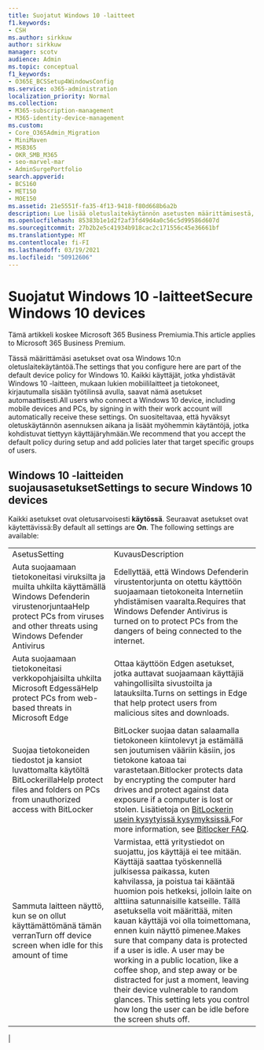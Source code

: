 ```yaml
---
title: Suojatut Windows 10 -laitteet
f1.keywords:
- CSH
ms.author: sirkkuw
author: sirkkuw
manager: scotv
audience: Admin
ms.topic: conceptual
f1_keywords:
- O365E_BCSSetup4WindowsConfig
ms.service: o365-administration
localization_priority: Normal
ms.collection:
- M365-subscription-management
- M365-identity-device-management
ms.custom:
- Core_O365Admin_Migration
- MiniMaven
- MSB365
- OKR_SMB_M365
- seo-marvel-mar
- AdminSurgePortfolio
search.appverid:
- BCS160
- MET150
- MOE150
ms.assetid: 21e5551f-fa35-4f13-9418-f80d668b6a2b
description: Lue lisää oletuslaitekäytännön asetusten määrittämisestä, jonka mikä tahansa Windows 10 -laite saa, kun kirjaudut sisään hänen työ- tai koulutiliinsä.
ms.openlocfilehash: 85383b1e1d2f2af3fd49d4a0c56c5d99586d607d
ms.sourcegitcommit: 27b2b2e5c41934b918cac2c171556c45e36661bf
ms.translationtype: MT
ms.contentlocale: fi-FI
ms.lasthandoff: 03/19/2021
ms.locfileid: "50912606"
---
```

# <a name="secure-windows-10-devices"></a><span data-ttu-id="216da-103">Suojatut Windows 10 -laitteet</span><span class="sxs-lookup"><span data-stu-id="216da-103">Secure Windows 10 devices</span></span>

<span data-ttu-id="216da-104">Tämä artikkeli koskee Microsoft 365 Business Premiumia.</span><span class="sxs-lookup"><span data-stu-id="216da-104">This article applies to Microsoft 365 Business Premium.</span></span>

<span data-ttu-id="216da-105">Tässä määrittämäsi asetukset ovat osa Windows 10:n oletuslaitekäytäntöä.</span><span class="sxs-lookup"><span data-stu-id="216da-105">The settings that you configure here are part of the default device policy for Windows 10.</span></span> <span data-ttu-id="216da-106">Kaikki käyttäjät, jotka yhdistävät Windows 10 -laitteen, mukaan lukien mobiililaitteet ja tietokoneet, kirjautumalla sisään työtilinsä avulla, saavat nämä asetukset automaattisesti.</span><span class="sxs-lookup"><span data-stu-id="216da-106">All users who connect a Windows 10 device, including mobile devices and PCs, by signing in with their work account will automatically receive these settings.</span></span> <span data-ttu-id="216da-107">On suositeltavaa, että hyväksyt oletuskäytännön asennuksen aikana ja lisäät myöhemmin käytäntöjä, jotka kohdistuvat tiettyyn käyttäjäryhmään.</span><span class="sxs-lookup"><span data-stu-id="216da-107">We recommend that you accept the default policy during setup and add policies later that target specific groups of users.</span></span>
  
## <a name="settings-to-secure-windows-10-devices"></a><span data-ttu-id="216da-108">Windows 10 -laitteiden suojausasetukset</span><span class="sxs-lookup"><span data-stu-id="216da-108">Settings to secure Windows 10 devices</span></span>

<span data-ttu-id="216da-p102">Kaikki asetukset ovat oletusarvoisesti **käytössä**. Seuraavat asetukset ovat käytettävissä:</span><span class="sxs-lookup"><span data-stu-id="216da-p102">By default all settings are **On**. The following settings are available:</span></span>
  
|||
|:-----|:-----|
|<span data-ttu-id="216da-111">Asetus</span><span class="sxs-lookup"><span data-stu-id="216da-111">Setting</span></span>  <br/> |<span data-ttu-id="216da-112">Kuvaus</span><span class="sxs-lookup"><span data-stu-id="216da-112">Description</span></span>  <br/> |
|<span data-ttu-id="216da-113">Auta suojaamaan tietokoneitasi viruksilta ja muilta uhkilta käyttämällä Windows Defenderin virustenorjuntaa</span><span class="sxs-lookup"><span data-stu-id="216da-113">Help protect PCs from viruses and other threats using Windows Defender Antivirus</span></span>  <br/> |<span data-ttu-id="216da-114">Edellyttää, että Windows Defenderin virustentorjunta on otettu käyttöön suojaamaan tietokoneita Internetiin yhdistämisen vaaralta.</span><span class="sxs-lookup"><span data-stu-id="216da-114">Requires that Windows Defender Antivirus is turned on to protect PCs from the dangers of being connected to the internet.</span></span>  <br/> |
|<span data-ttu-id="216da-115">Auta suojaamaan tietokoneitasi verkkopohjaisilta uhkilta Microsoft Edgessä</span><span class="sxs-lookup"><span data-stu-id="216da-115">Help protect PCs from web-based threats in Microsoft Edge</span></span>  <br/> |<span data-ttu-id="216da-116">Ottaa käyttöön Edgen asetukset, jotka auttavat suojaamaan käyttäjiä vahingollisilta sivustoilta ja latauksilta.</span><span class="sxs-lookup"><span data-stu-id="216da-116">Turns on settings in Edge that help protect users from malicious sites and downloads.</span></span>  <br/> |
|<span data-ttu-id="216da-117">Suojaa tietokoneiden tiedostot ja kansiot luvattomalta käytöltä BitLockerilla</span><span class="sxs-lookup"><span data-stu-id="216da-117">Help protect files and folders on PCs from unauthorized access with BitLocker</span></span>  <br/> |<span data-ttu-id="216da-118">BitLocker suojaa datan salaamalla tietokoneen kiintolevyt ja estämällä sen joutumisen vääriin käsiin, jos tietokone katoaa tai varastetaan.</span><span class="sxs-lookup"><span data-stu-id="216da-118">Bitlocker protects data by encrypting the computer hard drives and protect against data exposure if a computer is lost or stolen.</span></span> <span data-ttu-id="216da-119">Lisätietoja on [BitLockerin usein kysytyissä kysymyksissä.](/windows/security/information-protection/bitlocker/bitlocker-frequently-asked-questions)</span><span class="sxs-lookup"><span data-stu-id="216da-119">For more information, see [Bitlocker FAQ](/windows/security/information-protection/bitlocker/bitlocker-frequently-asked-questions).</span></span>  <br/> |
|<span data-ttu-id="216da-120">Sammuta laitteen näyttö, kun se on ollut käyttämättömänä tämän verran</span><span class="sxs-lookup"><span data-stu-id="216da-120">Turn off device screen when idle for this amount of time</span></span>  <br/> |<span data-ttu-id="216da-p104">Varmistaa, että yritystiedot on suojattu, jos käyttäjä ei tee mitään. Käyttäjä saattaa työskennellä julkisessa paikassa, kuten kahvilassa, ja poistua tai kääntää huomion pois hetkeksi, jolloin laite on alttiina satunnaisille katseille. Tällä asetuksella voit määrittää, miten kauan käyttäjä voi olla toimettomana, ennen kuin näyttö pimenee.</span><span class="sxs-lookup"><span data-stu-id="216da-p104">Makes sure that company data is protected if a user is idle. A user may be working in a public location, like a coffee shop, and step away or be distracted for just a moment, leaving their device vulnerable to random glances. This setting lets you control how long the user can be idle before the screen shuts off.</span></span>  <br/> |
|
